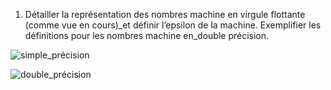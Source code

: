 
1. Détailler la représentation des nombres machine en virgule flottante (comme vue en cours)_et définir l’epsilon de la machine. Exemplifier les définitions pour les nombres machine en_double précision.

![simple_précision](../images/simple_précision.png)

![double_précision](../images/double_précision.png)


